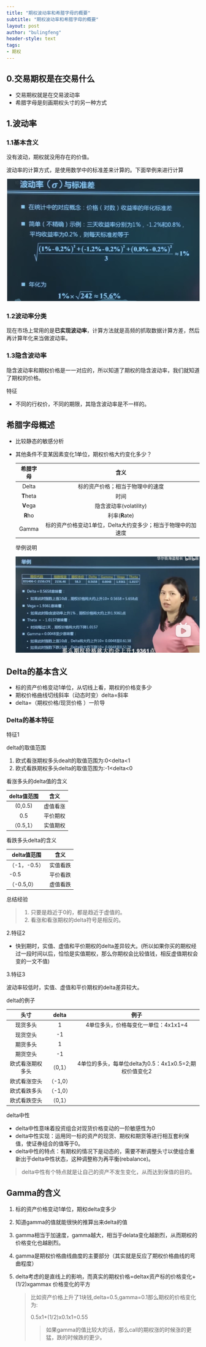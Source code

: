 ```yaml
---
title: "期权波动率和希腊字母的概要"
subtitle: "期权波动率和希腊字母的概要"
layout: post
author: "bulingfeng"
header-style: text
tags:
- 期权
---
```


## 0.交易期权是在交易什么

- 交易期权就是在交易波动率
- 希腊字母是刻画期权头寸的另一种方式

## 1.波动率

### 1.1基本含义

没有波动，期权就没用存在的价值。

波动率的计算方式，是使用数学中的标准差来计算的。下面举例来进行计算

![](./image/1-波动率的计算方式.png)

### 1.2波动率分类

现在市场上常用的是**已实现波动率**，计算方法就是高频的抓取数据计算方差，然后再计算年化来当做波动率。 

### 1.3隐含波动率

隐含波动率和期权价格是一一对应的，所以知道了期权的隐含波动率，我们就知道了期权的价格。

特征

- 不同的行权价，不同的期限，其隐含波动率是不一样的。



## 希腊字母概述

- 比较静态的敏感分析

- 其他条件不变某因素变化1单位，期权价格大约变化多少？

  | 希腊字母  |                             含义                             |
  | :-------: | :----------------------------------------------------------: |
  |   Delta   |               标的资产价格；相当于物理中的速度               |
  | **T**heta |                             时间                             |
  | **V**ega  |                    隐含波动率(volatility)                    |
  |  **R**ho  |                        利率(**R**ate)                        |
  |   Gamma   | 标的资产价格变动1单位，Delta大约变多少；相当于物理中的加速度 |

  举例说明

  ![](./image/2-希腊字母举例.png)



## Delta的基本含义

- 标的资产价格变动1单位，从切线上看，期权的价格变多少
- 期权价格曲线切线斜率（动态时变）delta=斜率
- delta=（期权价格/现货价格 ）一阶导

### Delta的基本特征

特征1

delta的取值范围

1. 欧式看涨期权多头dealt的取值范围为:0<delta<1
2. 欧式看跌期权多头delta的取值范围为:-1<delta<0

看涨多头的delta值的含义

| delta值范围 |   含义   |
| :---------: | :------: |
|   (0,0.5)   | 虚值看涨 |
|     0.5     | 平价期权 |
|  （0.5,1）  | 实值期权 |

看跌多头delta的含义

| delta值范围  | 含义     |
| ------------ | -------- |
| （-1，-0.5） | 实值看跌 |
| -0.5         | 平价看跌 |
| （-0.5,0）   | 虚值看跌 |

总结经验

> 1. 只要是趋近于0的，都是趋近于虚值的。
> 2. 看涨和看涨期权的delta符号是相反的。

2.特征2

- 快到期时，实值、虚值和平价期权的delta差异较大。(所以如果你买的期权经过一段时间以后，恰恰是实值期权，那么你期权会比较值钱，相反虚值期权会变的一文不值)

3.特征3

波动率较低时，实值、虚值和平价期权的delta差异较大。

delta的例子

|       头寸       |  delta   |                          例子                          |
| :--------------: | :------: | :----------------------------------------------------: |
|     现货多头     |    1     |          4单位多头，价格每变化一单位：4x1x1=4          |
|     现货空头     |    -1    |                                                        |
|     期货多头     |    1     |                                                        |
|     期货空头     |    -1    |                                                        |
| 欧式看涨期权多头 | （0,1）  | 4单位的多头，每单位delta为0.5：4x1x0.5=2;期权价值变化2 |
|   欧式看涨空头   | （-1,0） |                                                        |
|   欧式看跌多头   | （-1,0） |                                                        |
|   欧式看跌空头   | （0,1）  |                                                        |

delta中性

- delta中性意味着投资组合对现货价格变动的一阶敏感性为0
- delta中性实现：运用同一标的资产的现货、期权和期货等进行相互套利保值，使证券组合的值等于0。
- delta中性的特点：有期权的情况下是动态的，需要不断调整头寸以使组合重新出于delta中性状态，这种调整称为再平衡(rebalance)。

> delta中性有个特点就是让自己的资产不发生变化，从而达到保值的目的。



## Gamma的含义

1. 标的资产价格变动1单位，期权delta变多少

2. 知道gamma的值就能很快的推算出来delta的值

3. gamma相当于加速度，gamma越大，相当于delata变化越剧烈，从而期权的价格变化也越剧烈。

4. gamma是期权价格曲线曲度的主要部分（其实就是反应了期权价格曲线的弯曲程度）

5. delta考虑的是直线上的影响，而真实的期权价格=deltax资产标的价格变化+(1/2)xgammax 价格变化的平方

   > 比如资产价格上升了1块钱,delta=0.5,gamma=0.1那么期权的价格变化为:
   >
   > 0.5x1+(1/2)x0.1x1=0.55
   >
   > > 如果gamma的值比较大的话，那么call的期权涨的时候涨的更猛，跌的时候跌的更少。



